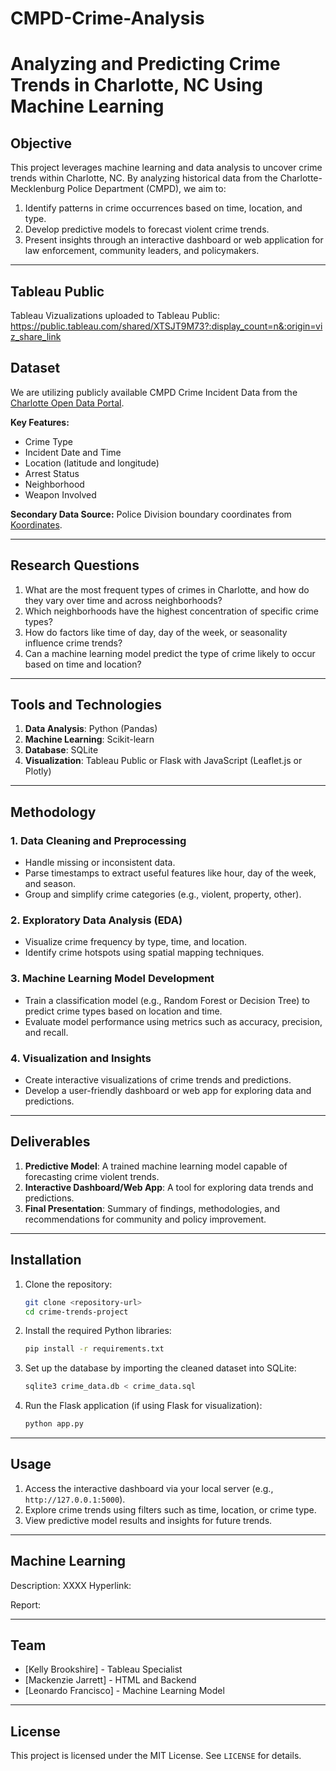 # CMPD-Crime-Analysis
# Analyzing and Predicting Crime Trends in Charlotte, NC Using Machine Learning

## Objective
This project leverages machine learning and data analysis to uncover crime trends within Charlotte, NC. By analyzing historical data from the Charlotte-Mecklenburg Police Department (CMPD), we aim to:

1. Identify patterns in crime occurrences based on time, location, and type.
2. Develop predictive models to forecast violent crime trends.
3. Present insights through an interactive dashboard or web application for law enforcement, community leaders, and policymakers.

---
## Tableau Public
Tableau Vizualizations uploaded to Tableau Public: https://public.tableau.com/shared/XTSJT9M73?:display_count=n&:origin=viz_share_link

## Dataset
We are utilizing publicly available CMPD Crime Incident Data from the [Charlotte Open Data Portal](https://data.charlottenc.gov/datasets/charlotte%3A%3Acmpd-incidents-1/about?utm_source=chatgpt.com).

**Key Features:**
- Crime Type
- Incident Date and Time
- Location (latitude and longitude)
- Arrest Status
- Neighborhood
- Weapon Involved

**Secondary Data Source:**
Police Division boundary coordinates from [Koordinates](https://koordinates.com/layer/96916-charlotte-nc-police-divisions/).

---

## Research Questions
1. What are the most frequent types of crimes in Charlotte, and how do they vary over time and across neighborhoods?
2. Which neighborhoods have the highest concentration of specific crime types?
3. How do factors like time of day, day of the week, or seasonality influence crime trends?
4. Can a machine learning model predict the type of crime likely to occur based on time and location?

---

## Tools and Technologies
1. **Data Analysis**: Python (Pandas)
2. **Machine Learning**: Scikit-learn
3. **Database**: SQLite
4. **Visualization**: Tableau Public or Flask with JavaScript (Leaflet.js or Plotly)

---

## Methodology

### 1. Data Cleaning and Preprocessing
- Handle missing or inconsistent data.
- Parse timestamps to extract useful features like hour, day of the week, and season.
- Group and simplify crime categories (e.g., violent, property, other).

### 2. Exploratory Data Analysis (EDA)
- Visualize crime frequency by type, time, and location.
- Identify crime hotspots using spatial mapping techniques.

### 3. Machine Learning Model Development
- Train a classification model (e.g., Random Forest or Decision Tree) to predict crime types based on location and time.
- Evaluate model performance using metrics such as accuracy, precision, and recall.

### 4. Visualization and Insights
- Create interactive visualizations of crime trends and predictions.
- Develop a user-friendly dashboard or web app for exploring data and predictions.

---

## Deliverables
1. **Predictive Model**: A trained machine learning model capable of forecasting crime violent trends.
2. **Interactive Dashboard/Web App**: A tool for exploring data trends and predictions.
3. **Final Presentation**: Summary of findings, methodologies, and recommendations for community and policy improvement.

---

## Installation

1. Clone the repository:
   ```bash
   git clone <repository-url>
   cd crime-trends-project
   ```

2. Install the required Python libraries:
   ```bash
   pip install -r requirements.txt
   ```

3. Set up the database by importing the cleaned dataset into SQLite:
   ```bash
   sqlite3 crime_data.db < crime_data.sql
   ```

4. Run the Flask application (if using Flask for visualization):
   ```bash
   python app.py
   ```

---

## Usage
1. Access the interactive dashboard via your local server (e.g., `http://127.0.0.1:5000`).
2. Explore crime trends using filters such as time, location, or crime type.
3. View predictive model results and insights for future trends.

---
## Machine Learning
Description: XXXX
Hyperlink:

Report:

---

## Team
- [Kelly Brookshire] - Tableau Specialist
- [Mackenzie Jarrett] - HTML and Backend
- [Leonardo Francisco] - Machine Learning Model

---

## License
This project is licensed under the MIT License. See `LICENSE` for details.
